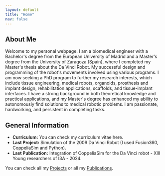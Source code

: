 ```yaml
---
layout: default
title: "Home"
nav: false
---
```


<div class="about-me">
  <h2>About Me</h2>
  <p>Welcome to my personal webpage. I am a biomedical engineer with a Bachelor's degree from the European University of Madrid and a Master's degree from the University of Zaragoza (Spain), where I completed my Master's thesis about the Da Vinci Robot. My successful design and programming of the robot's movements involved using various programs. I am now seeking a PhD program to further my research interests, which include tissue engineering, medical robots, organoids, prosthesis and implant design, rehabilitation applications, scaffolds, and tissue-implant interfaces. I have a strong background in both theoretical knowledge and practical applications, and my Master's degree has enhanced my ability to autonomously find solutions to medical robotic problems. I am passionate, hardworking, and persistent in completing tasks.</p>
</div>

<div class="home-section2">
  <div class="right-columns">
    <div class="publications-column">
      <h2>General Information</h2>
      <ul>
        <li><strong>Curriculum:</strong> You can check my curriculum vitae here.</li>
        <li><strong>Last Project:</strong> Simulation of the 2009 Da Vinci Robot (I used Fusion360, CoppeliaSim and Python).</li>
        <li><strong>Last Publication:</strong> Integration of CoppeliaSim for the Da Vinci robot - XIII Young researchers of I3A - 2024.</li>
      </ul>
      <p>You can check all my <a href="https://javiersainzvillalba.github.io/projects/">Projects</a> or all my <a href="https://javiersainzvillalba.github.io/projects/">Publications</a>.</p>
    </div>
  </div>
</div>

